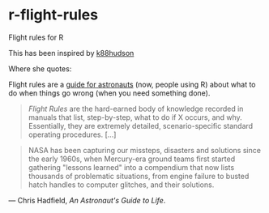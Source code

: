 r-flight-rules
==============

Flight rules for R

This has been inspired by
[k88hudson](https://github.com/k88hudson/git-flight-rules)

Where she quotes:

Flight rules are a
[guide for astronauts](http://www.jsc.nasa.gov/news/columbia/fr_generic.pdf)
(now, people using R) about what to do when things go wrong (when you
need something done).

>  *Flight Rules* are the hard-earned body of knowledge recorded in
>  manuals that list, step-by-step, what to do if X occurs, and
>  why. Essentially, they are extremely detailed, scenario-specific
>  standard operating procedures. [...]

> NASA has been capturing our missteps, disasters and solutions since
> the early 1960s, when Mercury-era ground teams first started
> gathering "lessons learned" into a compendium that now lists
> thousands of problematic situations, from engine failure to busted
> hatch handles to computer glitches, and their solutions.

&mdash; Chris Hadfield, *An Astronaut's Guide to Life*.
